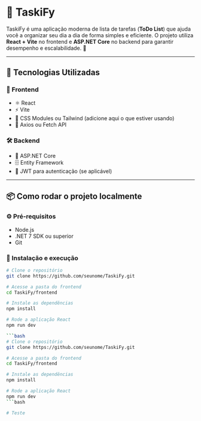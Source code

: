 # 📝 TaskiFy

TaskiFy é uma aplicação moderna de lista de tarefas (**ToDo List**) que ajuda você a organizar seu dia a dia de forma simples e eficiente. O projeto utiliza **React + Vite** no frontend e **ASP.NET Core** no backend para garantir desempenho e escalabilidade. 🚀

---

## 🧪 Tecnologias Utilizadas

### 🔮 Frontend

- ⚛️ React
- ⚡ Vite
- 💅 CSS Modules ou Tailwind (adicione aqui o que estiver usando)
- 🔁 Axios ou Fetch API

### 🛠️ Backend

- 🧱 ASP.NET Core
- 🗄️ Entity Framework
- 🔐 JWT para autenticação (se aplicável)

---

## 📦 Como rodar o projeto localmente

### ⚙️ Pré-requisitos

- Node.js
- .NET 7 SDK ou superior
- Git

### 🚀 Instalação e execução

```bash
# Clone o repositório
git clone https://github.com/seunome/TaskiFy.git

# Acesse a pasta do frontend
cd TaskiFy/frontend

# Instale as dependências
npm install

# Rode a aplicação React
npm run dev

```bash
# Clone o repositório
git clone https://github.com/seunome/TaskiFy.git

# Acesse a pasta do frontend
cd TaskiFy/frontend

# Instale as dependências
npm install

# Rode a aplicação React
npm run dev
```bash

# Teste

